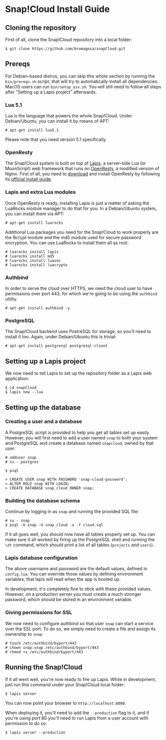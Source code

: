 # Snap!Cloud Install Guide

## Cloning the repository

First of all, clone the Snap!Cloud repository into a local folder:

```
$ git clone https://github.com/bromagosa/snapCloud.git
```

## Prereqs

For Debian-based distros, you can skip this whole section by running the `bin/prereqs.sh` script, that will try to automatically install all dependencies. MacOS users can run `bin/setup_osx.sh`. You will still need to follow all steps after "Setting up a Lapis project" afterwards.


### Lua 5.1

Lua is the language that powers the whole Snap!Cloud. Under Debian/Ubuntu, you can install it by means of APT:

```
# apt-get install lua5.1
```

Please note that you need version 5.1 specifically.

### OpenResty

The Snap!Cloud system is built on top of [Lapis](http://leafo.net/lapis/), a server-side Lua (or MoonScript) web framework that runs on [OpenResty](http://openresty.org), a modified version of Nginx. First of all, you need to [download](http://openresty.org/#Download) and install OpenResty by following its [official install guide](http://openresty.org/#Installation).

### Lapis and extra Lua modules

Once OpenResty is ready, installing Lapis is just a matter of asking the LuaRocks module manager to do that for you. In a Debian/Ubuntu system, you can install them via APT:

```
# apt-get install luarocks
```

Additional Lua packages you need for the Snap!Cloud to work properly are the Bcrypt module and the md5 module used for secure password encryption. You can use LuaRocks to install them all as root:

```
# luarocks install lapis
# luarocks install md5
# luarocks install luasec
# luarocks install luacrypto
```

### Authbind

In order to serve the cloud over HTTPS, we need the cloud user to have permissions over port 443, for which we're going to be using the `authbind` utility.

```
# apt-get install authbind -y
```


### PostgreSQL

The Snap!Cloud backend uses PostreSQL for storage, so you'll need to install it too. Again, under Debian/Ubuntu this is trivial:

```
# apt-get install postgresql postgresql-client
```

## Setting up a Lapis project

We now need to tell Lapis to set up the repository folder as a Lapis web application:

```
$ cd snapCloud
$ lapis new --lua
```

## Setting up the database

### Creating a user and a database

A PostgreSQL script is provided to help you get all tables set up easily. However, you will first need to add a user named `snap` to both your system and PostgreSQL and create a database named `snapcloud`, owned by that user:

```
# adduser snap
# su - postgres

$ psql

> CREATE USER snap WITH PASSWORD 'snap-cloud-password';
> ALTER ROLE snap WITH LOGIN;
> CREATE DATABASE snap_cloud OWNER snap;
```

### Building the database schema

Continue by logging in as `snap` and running the provided SQL file:

```
# su - snap
$ psql -U snap -d snap_cloud -a -f cloud.sql
```

If it all goes well, you should now have all tables properly set up. You can make sure it all worked by firing up the PostgreSQL shell and running the `\dt` command, which should print a list of all tables (`projects` and `users`).

### Lapis database configuration

The above username and password are the default values, defined in `config.lua`. You can override those values by defining environment variables, that lapis will read when the app is booted up. 

In development, it's completely fine to stick with these provided values. However, on a production server you must create a much stronger password, which should be stored in an environment variable.

### Giving permissions for SSL

We now need to configure authbind so that user `snap` can start a service over the SSL port. To do so, we simply need to create a file and assign its ownership to `snap`:

```
# touch /etc/authbind/byport/443
# chown snap:snap /etc/authbind/byport/443
# chmod +x /etc/authbind/byport/443
```

## Running the Snap!Cloud

If it all went well, you're now ready to fire up Lapis. While in development, just run this command under your Snap!Cloud local folder:

```
$ lapis server
```

You can now point your browser to `http://localhost:8080`.

When deploying it, you'll need to add the `--production` flag to it, and if you're using port 80 you'll need to run Lapis from a user account with permission to do so:

```
$ lapis server --production
```
